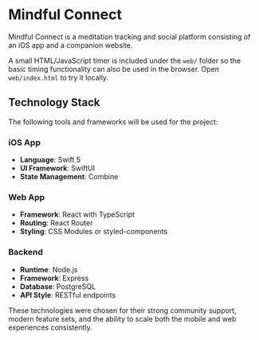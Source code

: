 # Mindful Connect

Mindful Connect is a meditation tracking and social platform consisting of an iOS app and a companion website.

A small HTML/JavaScript timer is included under the `web/` folder so the basic timing functionality can also be used in the browser. Open `web/index.html` to try it locally.

## Technology Stack

The following tools and frameworks will be used for the project:

### iOS App
- **Language**: Swift 5
- **UI Framework**: SwiftUI
- **State Management**: Combine

### Web App
- **Framework**: React with TypeScript
- **Routing**: React Router
- **Styling**: CSS Modules or styled-components

### Backend
- **Runtime**: Node.js
- **Framework**: Express
- **Database**: PostgreSQL
- **API Style**: RESTful endpoints

These technologies were chosen for their strong community support, modern feature sets, and the ability to scale both the mobile and web experiences consistently.
